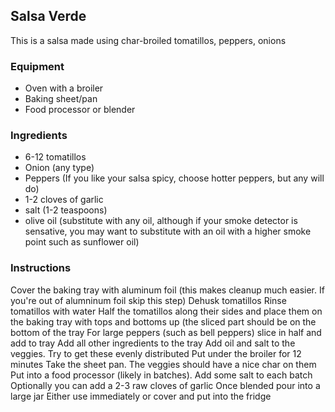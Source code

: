 ## Salsa Verde

This is a salsa made using char-broiled tomatillos, peppers, onions

### Equipment
* Oven with a broiler
* Baking sheet/pan
* Food processor or blender


### Ingredients
* 6-12 tomatillos
* Onion (any type)
* Peppers (If you like your salsa spicy, choose hotter peppers, but any will do)
* 1-2 cloves of garlic
* salt (1-2 teaspoons)
* olive oil (substitute with any oil, although if your smoke detector is sensative, you may want to substitute with an oil with a higher smoke point such as sunflower oil)

### Instructions
Cover the baking tray with aluminum foil (this makes cleanup much easier. If you're out of alumninum foil skip this step)
Dehusk tomatillos
Rinse tomatillos with water
Half the tomatillos along their sides and place them on the baking tray with tops and bottoms up (the sliced part should be on the bottom of the tray
For large peppers (such as bell peppers) slice in half and add to tray
Add all other ingredients to the tray
Add oil and salt to the veggies. Try to get these evenly distributed
Put under the broiler for 12 minutes
Take the sheet pan. The veggies should have a nice char on them
Put into a food processor (likely in batches). Add some salt to each batch
Optionally you can add a 2-3 raw cloves of garlic
Once blended pour into a large jar
Either use immediately or cover and put into the fridge



